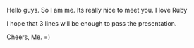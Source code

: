 Hello guys. So I am me. Its really nice to meet you. I love Ruby

I hope that 3 lines will be enough to pass the presentation.

Cheers,
Me. =)
